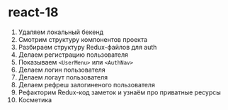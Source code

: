 # react-18

1. Удаляем локальный бекенд
2. Смотрим структуру компонентов проекта
3. Разбираем структуру Redux-файлов для auth
4. Делаем регистрацию пользователя
5. Показываем `<UserMenu>` или `<AuthNav>`
6. Делаем логин пользователя
7. Делаем логаут пользователя
8. Делаем рефреш залогиненого пользователя
9. Рефакторим Redux-код заметок и узнаём про приватные ресурсы
10. Косметика
